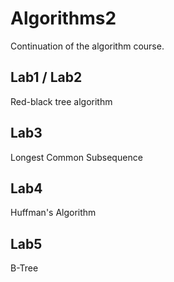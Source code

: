 # Algorithms2

Continuation of the algorithm course.

## Lab1 / Lab2
Red-black tree algorithm

## Lab3 
Longest Common Subsequence

## Lab4
Huffman's Algorithm

## Lab5
B-Tree
